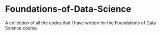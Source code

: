 # Foundations-of-Data-Science
A collection of all the codes that I have written for the Foundations of Data Science course.
